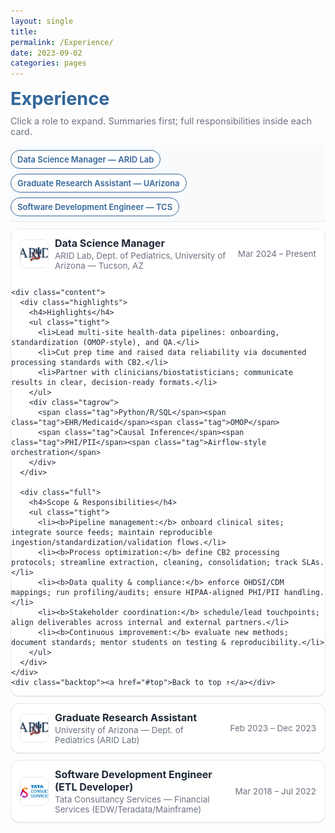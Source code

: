 ```yaml
---
layout: single
title:
permalink: /Experience/
date: 2023-09-02
categories: pages
---
```


<link href="https://fonts.googleapis.com/css2?family=Inter:wght@400;600&display=swap" rel="stylesheet">

<style>
  :root{
    --brand:#336699; --ink:#1f2937; --muted:#6b7280;
    --card:#fff; --line:#e5e7eb; --ring:rgba(51,102,153,.12);
    --bg:#f8fafc;
  }
  .exp-wrap{
    font-family:'Inter', system-ui, -apple-system, Segoe UI, Roboto, Helvetica, Arial, sans-serif;
    max-width: 980px;                 /* centered + comfy width */
    margin: 0 auto;
    color: var(--ink);
  }
  h1.page-title{ color:var(--brand); margin:.25rem 0 .6rem; font-size:clamp(24px,3vw,30px); }
  p.page-sub{ color:var(--muted); font-size:14.5px; margin:0 0 .8rem; }

  /* Top jump navigation */
  .jump{
    position: sticky; top: 0; z-index: 1;
    background: var(--bg);
    padding: 8px 0; margin-bottom:.6rem;
    border-bottom:1px solid var(--line);
  }
  .pills{ display:flex; gap:8px; flex-wrap:wrap; }
  .pill-link{
    text-decoration:none; color:var(--brand);
    border:1px solid var(--brand); background:#fff;
    padding:6px 10px; border-radius:999px; font-weight:600; font-size:13px;
  }

  /* Collapsible role cards */
  details.role{
    border:1px solid var(--line); border-radius:14px; background:var(--card);
    box-shadow:0 1px 0 var(--ring);
    margin:.7rem 0; overflow:clip;
  }
  .role > summary{
    list-style:none; cursor:pointer; outline:none;
    display:grid; grid-template-columns: 44px 1fr auto;
    gap:12px; align-items:center; padding:12px 14px;
  }
  .role > summary::-webkit-details-marker{ display:none; }
  .logo{ width:44px; height:44px; border-radius:8px; border:1px solid var(--line); object-fit:cover; background:#fff; }
  .head{ display:flex; flex-direction:column; gap:2px; }
  .title{ font-weight:700; font-size:16px; color:var(--ink); }
  .org{ color:var(--muted); font-size:13.5px; }
  .dates{ color:var(--muted); font-size:13.5px; white-space:nowrap; }

  /* Expanded content */
  .content{
    border-top:1px solid var(--line);
    display:grid; grid-template-columns: 1fr; gap:12px; padding:12px 14px 14px;
    font-size:15px; line-height:1.6;
  }
  @media (min-width:860px){
    .content{ grid-template-columns: 1fr 1fr; }
  }
  .highlights, .full{
    background:#fff; border:1px dashed #e9edf3; border-radius:10px; padding:10px 12px;
  }
  .highlights h4, .full h4{ margin:.1rem 0 .35rem; color:var(--brand); font-size:14.5px; }
  ul.tight{ margin:.2rem 0 0; padding-left:18px; }
  ul.tight li{ margin:.2rem 0; }
  .tagrow{ display:flex; gap:6px; flex-wrap:wrap; margin-top:.5rem; }
  .tag{ font-size:12px; color:#0f172a; background:#eef3f8; border:1px solid #dbe2ea; padding:3px 8px; border-radius:999px; }
  .backtop{ text-align:right; margin-top:.3rem; }
  .backtop a{ font-size:12.5px; color:var(--brand); text-decoration:none; }
</style>

<div class="exp-wrap" id="top">
  <h1 class="page-title">Experience</h1>
  <p class="page-sub">Click a role to expand. Summaries first; full responsibilities inside each card.</p>

  <!-- Jump navigation -->
  <nav class="jump" aria-label="Jump navigation">
    <div class="pills">
      <a class="pill-link" href="#arid-dsm">Data Science Manager — ARID Lab</a>
      <a class="pill-link" href="#arid-gra">Graduate Research Assistant — UArizona</a>
      <a class="pill-link" href="#tcs-sde">Software Development Engineer — TCS</a>
    </div>
  </nav>

  <!-- ===== Role 1: Data Science Manager ===== -->
  <details class="role" id="arid-dsm" open>
    <summary>
      <img class="logo" src="/assets/images/logo/arid.jpg" alt="ARID Lab logo">
      <div class="head">
        <div class="title">Data Science Manager</div>
        <div class="org">ARID Lab, Dept. of Pediatrics, University of Arizona — Tucson, AZ</div>
      </div>
      <div class="dates">Mar 2024 – Present</div>
    </summary>

    <div class="content">
      <div class="highlights">
        <h4>Highlights</h4>
        <ul class="tight">
          <li>Lead multi-site health-data pipelines: onboarding, standardization (OMOP-style), and QA.</li>
          <li>Cut prep time and raised data reliability via documented processing standards with CB2.</li>
          <li>Partner with clinicians/biostatisticians; communicate results in clear, decision-ready formats.</li>
        </ul>
        <div class="tagrow">
          <span class="tag">Python/R/SQL</span><span class="tag">EHR/Medicaid</span><span class="tag">OMOP</span>
          <span class="tag">Causal Inference</span><span class="tag">PHI/PII</span><span class="tag">Airflow-style orchestration</span>
        </div>
      </div>

      <div class="full">
        <h4>Scope & Responsibilities</h4>
        <ul class="tight">
          <li><b>Pipeline management:</b> onboard clinical sites; integrate source feeds; maintain reproducible ingestion/standardization/validation flows.</li>
          <li><b>Process optimization:</b> define CB2 processing protocols; streamline extraction, cleaning, consolidation; track SLAs.</li>
          <li><b>Data quality & compliance:</b> enforce OHDSI/CDM mappings; run profiling/audits; ensure HIPAA-aligned PHI/PII handling.</li>
          <li><b>Stakeholder coordination:</b> schedule/lead touchpoints; align deliverables across internal and external partners.</li>
          <li><b>Continuous improvement:</b> evaluate new methods; document standards; mentor students on testing & reproducibility.</li>
        </ul>
      </div>
    </div>
    <div class="backtop"><a href="#top">Back to top ↑</a></div>
  </details>

  <!-- ===== Role 2: Graduate Research Assistant ===== -->
  <details class="role" id="arid-gra">
    <summary>
      <img class="logo" src="/assets/images/logo/arid.jpg" alt="University of Arizona logo">
      <div class="head">
        <div class="title">Graduate Research Assistant</div>
        <div class="org">University of Arizona — Dept. of Pediatrics (ARID Lab)</div>
      </div>
      <div class="dates">Feb 2023 – Dec 2023</div>
    </summary>

    <div class="content">
      <div class="highlights">
        <h4>Highlights</h4>
        <ul class="tight">
          <li>Built analytical databases in REDCap; standardized multi-source data → <i>~15% faster prep</i>.</li>
          <li>Authored Python pipelines (MariaDB→Postgres) mapped to OMOP; secure transfers with audit logs.</li>
          <li>Linked MTurk/REDCap survey outputs; R analyses reduced post-survey processing by <i>~20%</i>.</li>
        </ul>
        <div class="tagrow">
          <span class="tag">Python</span><span class="tag">R</span><span class="tag">SQL</span>
          <span class="tag">REDCap</span><span class="tag">Amazon Athena</span><span class="tag">OMOP</span>
        </div>
      </div>

      <div class="full">
        <h4>Scope & Responsibilities</h4>
        <ul class="tight">
          <li>Extracted/standardized data to analytical REDCap projects with reproducible metadata.</li>
          <li>Optimized database programs for low-latency queries and reliable downstream modeling.</li>
          <li>Executed rigorous cleaning and linkage with full change logs for reproducibility.</li>
          <li>Designed secure pipelines (MariaDB→PostgreSQL) adhering to OMOP tables; enforced transfer policies.</li>
          <li>Ran statistical tests/logistic models to profile care patterns, demographics, and engagement drivers.</li>
        </ul>
      </div>
    </div>
    <div class="backtop"><a href="#top">Back to top ↑</a></div>
  </details>

  <!-- ===== Role 3: Software Development Engineer (ETL) ===== -->
  <details class="role" id="tcs-sde">
    <summary>
      <img class="logo" src="/assets/images/logo/TCS_Logo.jpg" alt="TCS logo">
      <div class="head">
        <div class="title">Software Development Engineer (ETL Developer)</div>
        <div class="org">Tata Consultancy Services — Financial Services (EDW/Teradata/Mainframe)</div>
      </div>
      <div class="dates">Mar 2018 – Jul 2022</div>
    </summary>

    <div class="content">
      <div class="highlights">
        <h4>Highlights</h4>
        <ul class="tight">
          <li>Built/maintained PowerCenter 9.x pipelines across mainframe, flat files, Teradata, EDW.</li>
          <li>Performance-tuned long CI/CD jobs; delivered <i>~50%</i> faster runs; improved reliability.</li>
          <li>Led a 12-member ETL team; enforced code reviews, migration discipline, and quality gates.</li>
        </ul>
        <div class="tagrow">
          <span class="tag">Informatica PowerCenter</span><span class="tag">Teradata/SQL</span><span class="tag">Unix/Shell</span>
          <span class="tag">PL/SQL</span><span class="tag">CI/CD</span><span class="tag">AWS</span>
        </div>
      </div>

      <div class="full">
        <h4>Scope & Responsibilities</h4>
        <ul class="tight">
          <li>Developed complex mappings/worklets (filters, joins, aggregations, reusable txns) with reusable patterns → lower deployment time.</li>
          <li>Wrote Unix shell & PL/SQL validation suites; automated integrity checks for large feeds.</li>
          <li>Optimized source/target/mapping/session layers; reduced runtime and infra costs; improved data quality.</li>
          <li>Managed object migration across Dev/Test/UAT/Prod; maintained auditability and rollback plans.</li>
          <li>Drove JIRA-based tracking, code reviews, and mentorship; reduced defects and raised delivery predictability.</li>
          <li>Delivered a major retrofit enabling integration of 2.5M customer records with ~30% perf gain.</li>
        </ul>
      </div>
    </div>
    <div class="backtop"><a href="#top">Back to top ↑</a></div>
  </details>

</div>

